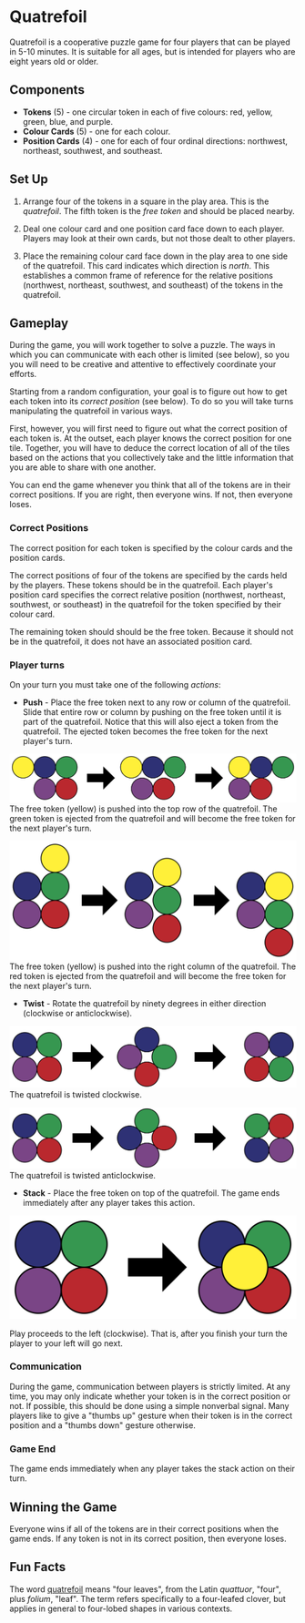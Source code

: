 # Quatrefoil
Quatrefoil is a cooperative puzzle game for four players that can be played in 5-10 minutes. It is suitable for all ages, but is intended for players who are eight years old or older.

## Components
  - __Tokens__ (5) -  one circular token in each of five colours: red, yellow, green, blue, and purple.  
  - __Colour Cards__ (5) - one for each colour.
  - __Position Cards__ (4) - one for each of four ordinal directions: northwest, northeast, southwest, and southeast.

## Set Up
  1. Arrange four of the tokens in a square in the play area. This is the _quatrefoil_. The fifth token is the _free token_ and should be placed nearby.

  2. Deal one colour card and one position card face down to each player. Players may look at their own cards, but not those dealt to other players.

  3. Place the remaining colour card face down in the play area to one side of the quatrefoil. This card indicates which direction is _north_. This establishes a common frame of reference for the relative positions (northwest, northeast, southwest, and southeast) of the tokens in the quatrefoil.

## Gameplay
During the game, you will work together to solve a puzzle. The ways in which you can communicate with each other is limited (see below), so you you will need to be creative and attentive to effectively coordinate your efforts.

Starting from a random configuration, your goal is to figure out how to get each token into its _correct position_ (see below). To do so you will take turns manipulating the quatrefoil in various ways.

First, however, you will first need to figure out what the correct position of each token is. At the outset, each player knows the correct position for one tile. Together, you will have to deduce the correct location of all of the tiles based on the actions that you collectively take and the little information that you are able to share with one another.

You can end the game whenever you think that all of the tokens are in their correct positions. If you are right, then everyone wins.  If not, then everyone loses.

### Correct Positions
The correct position for each token is specified by the colour cards and the position cards.

The correct positions of four of the tokens are specified by the cards held by the players. These tokens should be in the quatrefoil. Each player's position card specifies the correct relative position (northwest, northeast, southwest, or southeast) in the quatrefoil for the token specified by their colour card.

The remaining token should should be the free token. Because it should not be in the quatrefoil, it does not have an associated position card.

### Player turns
On your turn you must take one of the following _actions_:
  - __Push__ - Place the free token next to any row or column of the quatrefoil. Slide that entire row or column by pushing on the free token until it is part of the quatrefoil. Notice that this will also eject a token from the quatrefoil. The ejected token becomes the free token for the next player's turn.
  <!-- ![Push animation](push_animation.gif) -->
  ![Push Row Diagram](push_row_diagram.png)
  The free token (yellow) is pushed into the top row of the quatrefoil. The green token is ejected from the quatrefoil and will become the free token for the next player's turn.

  ![Push Column Diagram](push_column_diagram.png)
  The free token (yellow) is pushed into the right column of the quatrefoil. The red token is ejected from the quatrefoil and will become the free token for the next player's turn.
  - __Twist__ - Rotate the quatrefoil by ninety degrees in either direction (clockwise or anticlockwise).
  <!-- ![Twist animation](twist_animation.gif) -->
  ![Twist Clockwise Diagram](twist_clockwise_diagram.png)
  The quatrefoil is twisted clockwise.

  ![Twist Anticlockwise Diagram](twist_anticlockwise_diagram.png)
  The quatrefoil is twisted anticlockwise.
  - __Stack__ - Place the free token on top of the quatrefoil. The game ends immediately after any player takes this action.

  ![Stack Diagram](stack_diagram.png)

Play proceeds to the left (clockwise). That is, after you finish your turn the player to your left will go next.

### Communication
During the game, communication between players is strictly limited. At any time, you may only indicate whether your token is in the correct position or not. If possible, this should be done using a simple nonverbal signal. Many players like to give a "thumbs up" gesture when their token is in the correct position and a "thumbs down" gesture otherwise.

### Game End
The game ends immediately when any player takes the stack action on their turn.

## Winning the Game
Everyone wins if all of the tokens are in their correct positions when the game ends. If any token is not in its correct position, then everyone loses.

## Fun Facts
The word [quatrefoil](https://en.wikipedia.org/wiki/Quatrefoil) means "four leaves", from the Latin _quattuor_, "four", plus _folium_, "leaf". The term refers specifically to a four-leafed clover, but applies in general to four-lobed shapes in various contexts.
